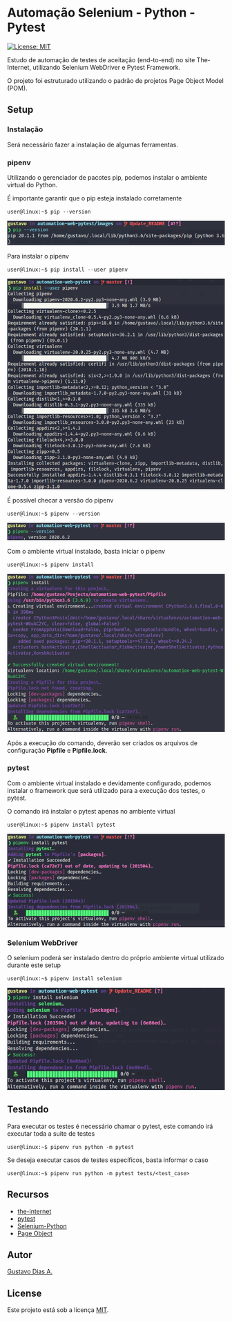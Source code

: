 # Automação Selenium - Python - Pytest

[![License: MIT](https://img.shields.io/badge/License-MIT-blue.svg)](https://opensource.org/licenses/MIT)

Estudo de automação de testes de aceitação (end-to-end) no site The-Internet, utilizando Selenium WebDriver e Pytest Framework.

O projeto foi estruturado utilizando o padrão de projetos Page Object Model (POM).

## Setup

### Instalação

Será necessário fazer a instalação de algumas ferramentas.

### pipenv

Utilizando o gerenciador de pacotes pip, podemos instalar o ambiente virtual do Python.

É importante garantir que o pip esteja instalado corretamente

```console
user@linux:~$ pip --version
```

![pip --version](images/pip_version.png)

Para instalar o pipenv

```console
user@linux:~$ pip install --user pipenv
```

![pip install --user pipenv](images/pip_install_pipenv.png)

É possível checar a versão do pipenv

```console
user@linux:~$ pipenv --version
```

![pipenv --version](images/pipenv_version.png)

Com o ambiente virtual instalado, basta iniciar o pipenv

```console
user@linux:~$ pipenv install
```

![pipenv install](images/pipenv_install_ini.png)

Após a execução do comando, deverão ser criados os arquivos de configuração **Pipfile** e **Pipfile.lock**.

### pytest

Com o ambiente virtual instalado e devidamente configurado, podemos instalar o framework que será utilizado para a execução dos testes, o pytest.

O comando irá instalar o pytest apenas no ambiente virtual

```console
user@linux:~$ pipenv install pytest
```

![pipenv install pytest](images/pipenv_install_pytest.png)

### Selenium WebDriver

O selenium poderá ser instalado dentro do próprio ambiente virtual utilizado durante este setup

```console
user@linux:~$ pipenv install selenium
```

![pipenv install selenium](images/pipenv_install_selenium.png)

## Testando

Para executar os testes é necessário chamar o pytest, este comando irá executar toda a suite de testes

```console
user@linux:~$ pipenv run python -m pytest
```

Se deseja executar casos de testes específicos, basta informar o caso

```console
user@linux:~$ pipenv run python -m pytest tests/<test_case>
```

## Recursos

* [the-internet](https://the-internet.herokuapp.com/)
* [pytest](https://docs.pytest.org/en/latest/)
* [Selenium-Python](https://selenium-python.readthedocs.io/)
* [Page Object](https://martinfowler.com/bliki/PageObject.html)

## Autor

[Gustavo Dias A.](https://www.linkedin.com/in/gustavo-dias-alexandre-543568157/)

## License

Este projeto está sob a licença [MIT](LICENSE).
